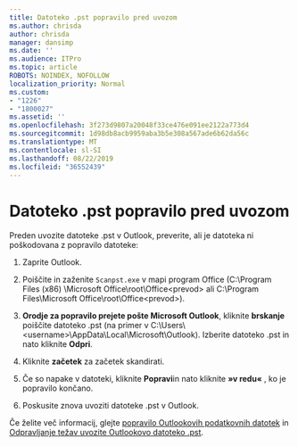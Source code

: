 ```yaml
---
title: Datoteko .pst popravilo pred uvozom
ms.author: chrisda
author: chrisda
manager: dansimp
ms.date: ''
ms.audience: ITPro
ms.topic: article
ROBOTS: NOINDEX, NOFOLLOW
localization_priority: Normal
ms.custom:
- "1226"
- "1800027"
ms.assetid: ''
ms.openlocfilehash: 3f273d9807a20048f33ce476e091ee2122a773d4
ms.sourcegitcommit: 1d98db8acb9959aba3b5e308a567ade6b62da56c
ms.translationtype: MT
ms.contentlocale: sl-SI
ms.lasthandoff: 08/22/2019
ms.locfileid: "36552439"
---
```

# <a name="repair-pst-file-before-importing"></a>Datoteko .pst popravilo pred uvozom

Preden uvozite datoteke .pst v Outlook, preverite, ali je datoteka ni poškodovana z popravilo datoteke:

1. Zaprite Outlook.

2. Poiščite in zaženite `Scanpst.exe` v mapi program Office (C:\Program Files (x86) \Microsoft Office\root\Office\<prevod\> ali C:\Program Files\Microsoft Office\root\Office\<prevod\>).

3. **Orodje za popravilo prejete pošte Microsoft Outlook**, kliknite **brskanje** poiščite datoteko .pst (na primer v C:\Users\\<username\>\AppData\Local\Microsoft\Outlook). Izberite datoteko .pst in nato kliknite **Odpri**.

4. Kliknite **začetek** za začetek skandirati.

5. Če so napake v datoteki, kliknite **Popravi**in nato kliknite **»v redu«** , ko je popravilo končano.

6. Poskusite znova uvoziti datoteke .pst v Outlook.

Če želite več informacij, glejte [popravilo Outlookovih podatkovnih datotek](https://support.office.com/article/25663bc3-11ec-4412-86c4-60458afc5253) in [Odpravljanje težav uvozite Outlookovo datoteko .pst](https://support.office.com/article/2d2e50dc-5c36-4ab2-ab50-f1be733b3d6e).
